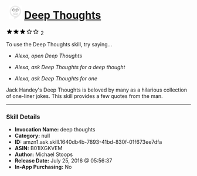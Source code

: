 # &nbsp;<img src="skill_icon" alt="Deep Thoughts icon" width="36"> [Deep Thoughts](http://alexa.amazon.com/#skills/amzn1.ask.skill.1640db4b-7893-41bd-830f-01f673ee7dfa)
![3 stars](../../images/ic_star_black_18dp_1x.png)![3 stars](../../images/ic_star_black_18dp_1x.png)![3 stars](../../images/ic_star_black_18dp_1x.png)![3 stars](../../images/ic_star_border_black_18dp_1x.png)![3 stars](../../images/ic_star_border_black_18dp_1x.png) 2

To use the Deep Thoughts skill, try saying...

* *Alexa, open Deep Thoughts*

* *Alexa, ask Deep Thoughts for a deep thought*

* *Alexa, ask Deep Thoughts for one*

Jack Handey's Deep Thoughts is beloved by many as a hilarious collection of one-liner jokes. This skill provides a few quotes from the man.

***

### Skill Details

* **Invocation Name:** deep thoughts
* **Category:** null
* **ID:** amzn1.ask.skill.1640db4b-7893-41bd-830f-01f673ee7dfa
* **ASIN:** B01IXGKVEM
* **Author:** Michael Stoops
* **Release Date:** July 25, 2016 @ 05:56:37
* **In-App Purchasing:** No
